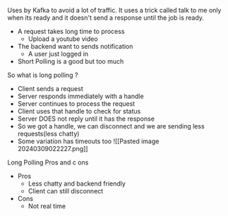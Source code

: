 
Uses by Kafka to avoid a lot of traffic. It uses a trick called talk to me only when its ready and it doesn't send a response until the job is ready.
- A request takes long time to process
	- Upload a youtube video
- The backend want to sends notification
	- A user just logged in
- Short Polling is a good but too much

So what is long polling ?
- Client sends a request
- Server responds immediately with a handle
- Server continues to process the request
- Client uses that handle to check for status
- Server DOES not reply until it has the response
- So we got a handle, we can disconnect and we are sending less requests(less chatty)
- Some variation has timeouts too
![[Pasted image 20240309022227.png]]

Long Polling Pros and c ons
- Pros
	- Less chatty and backend friendly
	- Client can still disconnect
- Cons
	- Not real time